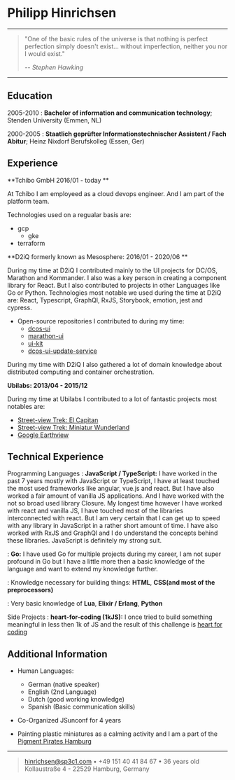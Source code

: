 Philipp Hinrichsen
============

----

> "One of the basic rules of the universe is that nothing is perfect perfection simply doesn't exist... without imperfection, neither you nor I would exist." 
> 
> -- <cite>Stephen Hawking</cite>



----

Education
---------

2005-2010 
:   **Bachelor of information and communication technology**; Stenden University (Emmen, NL)

2000-2005
:   **Staatlich gepr&uuml;fter Informationstechnischer Assistent / Fach Abitur**; Heinz Nixdorf Berufskolleg (Essen, Ger)

Experience
----------

**Tchibo GmbH 2016/01 - today **

At Tchibo I am employeed as a cloud devops engineer. And I am part of the platform team. 

Technologies used on a regualar basis are:
 * gcp
   * gke
 * terraform

**D2iQ formerly known as Mesosphere: 2016/01 - 2020/06 **

During my time at D2iQ I contributed mainly to the UI projects for DC/OS, Marathon and Kommander. I also was a key person in creating a component library for React. But I also contributed to projects in other Languages like Go or Python. Technologies most notable we used during the time at D2iQ are:
React, Typescript, GraphQl, RxJS, Storybook, emotion, jest and cypress. 

* Open-source repositories I contributed to during my time:
  * [dcos-ui](https://github.com/dcos/dcos-ui)
  * [marathon-ui](https://github.com/mesosphere/marathon-ui)
  * [ui-kit](https://github.com/dcos-labs/ui-kit)
  * [dcos-ui-update-service](https://github.com/dcos/dcos-ui-update-service)

During my time with D2iQ I also gathered a lot of domain knowledge about distributed computing and container orchestration. 

**Ubilabs: 2013/04 - 2015/12**

During my time at Ubilabs I contributed to a lot of fantastic projects most notables are:

* [Street-view Trek: El Capitan](https://www.google.com/maps/about/behind-the-scenes/streetview/treks/yosemite/)
* [Street-view Trek: Miniatur Wunderland](https://www.google.com/maps/about/behind-the-scenes/streetview/treks/miniatur-wunderland/)
* [Google Earthview](https://earthview.withgoogle.com/)

Technical Experience
--------------------

Programming Languages
:   **JavaScript / TypeScript:** I have worked in the past 7 years mostly with JavaScript or TypeScript, I have at least touched the most used frameworks like angular, vue.js and react. But I have also worked a fair amount of vanilla JS applications. And I have worked with the not so broad used library Closure. My longest time however I have worked with react and vanilla JS, I have touched most of the libraries interconnected with react. But I am very certain that I can get up to speed with any library in JavaScript in a rather short amount of time. I have also worked with RxJS and GraphQl and I do understand the concepts behind these libraries. JavaScript is definitely my strong suit.

:   **Go:** I have used Go for multiple projects during my career, I am not super profound in Go but I have a little more then a basic knowledge of the language and want to extend my knowledge further. 

:   Knowledge necessary for building things: **HTML**, **CSS(and most of the preprocessors)**

:   Very basic knowledge of **Lua**, **Elixir / Erlang**, **Python**

Side Projects
:   **heart-for-coding (1kJS):** I once tried to build something meaningful in less then 1k of JS and the result
    of this challenge is [heart for coding](http://poltergeist.github.io/heart-for-coding/) 


Additional Information
----------------------------------------

* Human Languages:

     * German (native speaker)
     * English (2nd Language)
     * Dutch (good working knowledge)
     * Spanish (Basic communication skills)

* Co-Organized JSunconf for 4 years

* Painting plastic miniatures as a calming activity and I am a part of the [Pigment Pirates Hamburg](https://www.instagram.com/pigmentpirateshamburg/)

----

> <hinrichsen@sp3c1.com> • +49 151 40 41 84 67 • 36 years old\
> Kollaustra&szlig;e 4 - 22529 Hamburg, Germany
